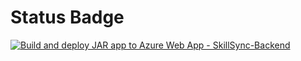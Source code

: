 # Status Badge
[![Build and deploy JAR app to Azure Web App - SkillSync-Backend](https://github.com/Aileena-Laura/SkillSync-Backend/actions/workflows/main_skillsync-backend.yml/badge.svg)](https://github.com/Aileena-Laura/SkillSync-Backend/actions/workflows/main_skillsync-backend.yml)

